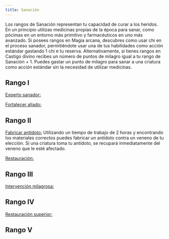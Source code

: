 ```yaml
---
title: Sanación
---
```


Los rangos de Sanación representan tu capacidad de curar a los heridos. En un principio utilizas medicinas propias de la época para sanar, como pócimas en un entorno más primitivo y farmacéuticos en uno más avanzado. Si posees rangos en Magia arcana, descubres como usar chi en el proceso sanador, permitiéndote usar una de tus habilidades como acción estándar gastando 1 chi e tu reserva. Alternativamente, si tienes rangos en Castigo divino recibes un número de puntos de milagro igual a tu rango de Sanación + 1. Puedes gastar un punto de milagro para sanar a una criatura como acción estándar sin la necesidad de utilizar medicinas.

## Rango I

<u>Experto sanador:</u> 

<u>Fortalecer aliado:</u>

## Rango II

<u>Fabricar antídoto:</u> Utilizando un tiempo de trabajo de 2 horas y encontrando los materiales correctos puedes fabricar un antídoto contra un veneno de tu elección. Si una criatura toma tu antídoto, se recupará inmediatamente del veneno que le esté afectado.

<u>Restauración:</u>

## Rango III

<u>Intervención milagrosa:</u>

## Rango IV

<u>Restauración superior:</u>

## Rango V 



